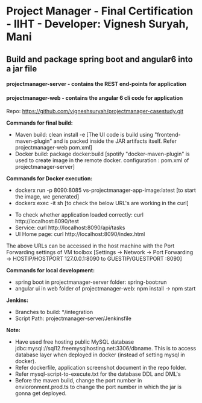 # Project Manager - Final Certification - IIHT - Developer: Vignesh Suryah, Mani
<h2>Build and package spring boot and angular6 into a jar file</h2>

<h4>projectmanager-server - contains the REST end-points for application </h4>
<h4>projectmanager-web - contains the angular 6 cli code for application</h4>

Repo: https://github.com/vigneshsuryah/projectmanager-casestudy.git

<b>Commands for final build:</b>
<ul>
<li>Maven build: clean install -e	[The UI code is build using "frontend-maven-plugin" and is packed inside the JAR artifacts itself. Refer projectmanager-web pom.xml]</li>
<li>Docker build: package docker:build	[spotify "docker-maven-plugin" is used to create image in the remote docker. <dockerHost> configuration : pom.xml of projectmanager-server]</li>
</ul>

<b>Commands for Docker execution:</b>
<ul>
<li>dockerx run -p 8090:8085 vs-projectmanager-app-image:latest	[to start the image, we generated]</li>
<li>dockerx exec -it <container id> sh	[to check the below URL's are working in the curl]</li>
</ul>	

<ul>
<li>To check whether application loaded correctly: curl http://localhost:8090/test</li>
<li>Service: curl http://localhost:8090/api/tasks</li>
<li>UI Home page: curl http://localhost:8090/index.html</li>
</ul>	

The above URLs can be accessed in the host machine with the Port Forwarding settings of VM toolbox [Settings -> Network -> Port Forwarding -> HOSTIP/HOSTPORT 127.0.0.1:8090 to GUESTIP/GUESTPORT :8090]

<b>Commands for local development:</b>
<ul>
<li>spring boot in projectmanager-server folder: spring-boot:run</li>
<li>angular ui in web folder of projectmanager-web: npm install -> npm start</li>
</ul>

<b>Jenkins:</b>
<ul>
<li>Branches to build: */integration</li>
<li>Script Path: projectmanager-server/Jenkinsfile</li>
</ul>

<b>Note: </b>
<ul>
<li>Have used free hosting public MySQL database jdbc:mysql://sql12.freemysqlhosting.net:3306/dbname. This is to access database layer when deployed in docker (instead of setting mysql in docker).</li>
<li>Refer dockerfile, application screenshot document in the repo folder.</li>
<li>Refer mysql-script-to-execute.txt for the database DDL and DML's</li>
<li>Before the maven build, change the port number in envioronment.prod.ts to change the port number in which the jar is gonna get deployed.</li>
</ul>


